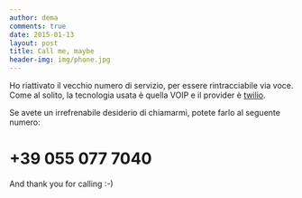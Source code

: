 ```yaml
---
author: dema
comments: true
date: 2015-01-13
layout: post
title: Call me, maybe
header-img: img/phone.jpg
---
```


Ho riattivato il vecchio numero di servizio, per essere rintracciabile via voce.    
Come al solito, la tecnologia usata è quella VOIP e il provider è [twilio](http://www.twilio.com). 

Se avete un irrefrenabile desiderio di chiamarmi, potete farlo al seguente numero:  

# +39 055 077 7040

And thank you for calling :-)